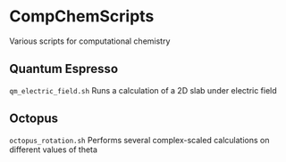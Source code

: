 CompChemScripts
=================
Various scripts for computational chemistry

## Quantum Espresso
```qm_electric_field.sh``` Runs a calculation of a 2D slab under electric field

## Octopus
```octopus_rotation.sh``` Performs several complex-scaled calculations on different values of theta
